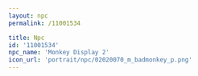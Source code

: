```yaml
---
layout: npc
permalink: /11001534

title: Npc
id: '11001534'
npc_name: 'Monkey Display 2'
icon_url: 'portrait/npc/02020070_m_badmonkey_p.png'
---
```

